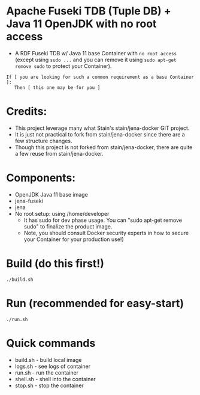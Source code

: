 # Apache Fuseki TDB (Tuple DB) + Java 11 OpenJDK with no root access 
* A RDF Fuseki TDB w/ Java 11 base Container with `no root access` (except using `sudo ...` and you can remove it using `sudo apt-get remove sudo` to protect your Container). 
```
If [ you are looking for such a common requirement as a base Container ]:
   Then [ this one may be for you ]
```

# Credits:
* This project leverage many what Stain's stain/jena-docker GIT project.
* It is just not practical to fork from stain/jena-docker since there are a few structure changes.
* Though this project is not forked from stain/jena-docker, there are quite a few reuse from stain/jena-docker.

# Components:
* OpenJDK Java 11 base image
* jena-fuseki
* jena
* No root setup: using /home/developer 
  * It has sudo for dev phase usage. You can "sudo apt-get remove sudo" to finalize the product image.
  * Note, you should consult Docker security experts in how to secure your Container for your production use!)

# Build (do this first!)
```
./build.sh
```

# Run (recommended for easy-start)
```
./run.sh
```

# Quick commands
* build.sh - build local image
* logs.sh - see logs of container
* run.sh - run the container
* shell.sh - shell into the container
* stop.sh - stop the container
